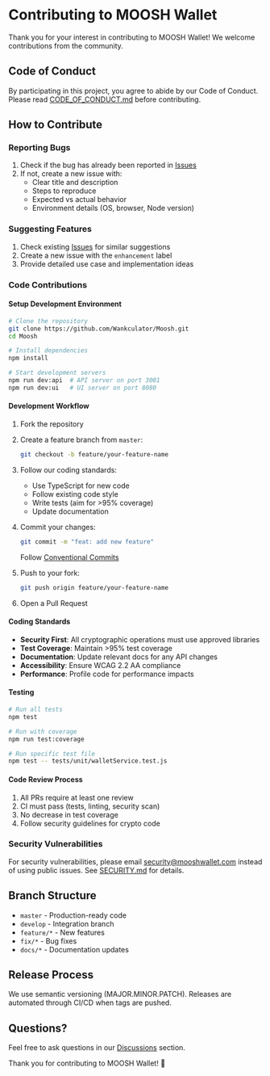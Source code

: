 # Contributing to MOOSH Wallet

Thank you for your interest in contributing to MOOSH Wallet! We welcome contributions from the community.

## Code of Conduct

By participating in this project, you agree to abide by our Code of Conduct. Please read [CODE_OF_CONDUCT.md](CODE_OF_CONDUCT.md) before contributing.

## How to Contribute

### Reporting Bugs

1. Check if the bug has already been reported in [Issues](https://github.com/Wankculator/Moosh/issues)
2. If not, create a new issue with:
   - Clear title and description
   - Steps to reproduce
   - Expected vs actual behavior
   - Environment details (OS, browser, Node version)

### Suggesting Features

1. Check existing [Issues](https://github.com/Wankculator/Moosh/issues) for similar suggestions
2. Create a new issue with the `enhancement` label
3. Provide detailed use case and implementation ideas

### Code Contributions

#### Setup Development Environment

```bash
# Clone the repository
git clone https://github.com/Wankculator/Moosh.git
cd Moosh

# Install dependencies
npm install

# Start development servers
npm run dev:api  # API server on port 3001
npm run dev:ui   # UI server on port 8080
```

#### Development Workflow

1. Fork the repository
2. Create a feature branch from `master`:
   ```bash
   git checkout -b feature/your-feature-name
   ```
3. Follow our coding standards:
   - Use TypeScript for new code
   - Follow existing code style
   - Write tests (aim for >95% coverage)
   - Update documentation

4. Commit your changes:
   ```bash
   git commit -m "feat: add new feature"
   ```
   Follow [Conventional Commits](https://www.conventionalcommits.org/)

5. Push to your fork:
   ```bash
   git push origin feature/your-feature-name
   ```

6. Open a Pull Request

#### Coding Standards

- **Security First**: All cryptographic operations must use approved libraries
- **Test Coverage**: Maintain >95% test coverage
- **Documentation**: Update relevant docs for any API changes
- **Accessibility**: Ensure WCAG 2.2 AA compliance
- **Performance**: Profile code for performance impacts

#### Testing

```bash
# Run all tests
npm test

# Run with coverage
npm run test:coverage

# Run specific test file
npm test -- tests/unit/walletService.test.js
```

#### Code Review Process

1. All PRs require at least one review
2. CI must pass (tests, linting, security scan)
3. No decrease in test coverage
4. Follow security guidelines for crypto code

### Security Vulnerabilities

For security vulnerabilities, please email security@mooshwallet.com instead of using public issues. See [SECURITY.md](SECURITY.md) for details.

## Branch Structure

- `master` - Production-ready code
- `develop` - Integration branch
- `feature/*` - New features
- `fix/*` - Bug fixes
- `docs/*` - Documentation updates

## Release Process

We use semantic versioning (MAJOR.MINOR.PATCH). Releases are automated through CI/CD when tags are pushed.

## Questions?

Feel free to ask questions in our [Discussions](https://github.com/Wankculator/Moosh/discussions) section.

Thank you for contributing to MOOSH Wallet! 🚀